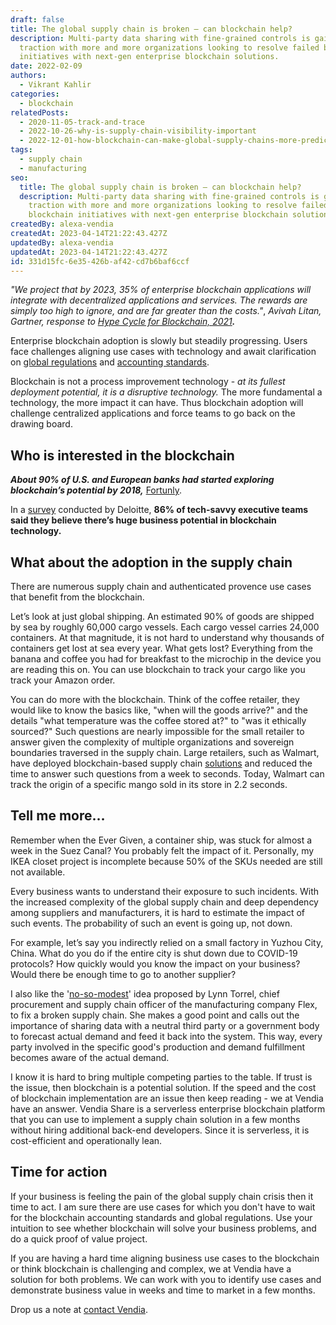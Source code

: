 ```yaml
---
draft: false
title: The global supply chain is broken — can blockchain help?
description: Multi-party data sharing with fine-grained controls is gaining
  traction with more and more organizations looking to resolve failed blockchain
  initiatives with next-gen enterprise blockchain solutions.
date: 2022-02-09
authors:
  - Vikrant Kahlir
categories:
  - blockchain
relatedPosts:
  - 2020-11-05-track-and-trace
  - 2022-10-26-why-is-supply-chain-visibility-important
  - 2022-12-01-how-blockchain-can-make-global-supply-chains-more-predictable-and-efficient
tags:
  - supply chain
  - manufacturing
seo:
  title: The global supply chain is broken — can blockchain help?
  description: Multi-party data sharing with fine-grained controls is gaining
    traction with more and more organizations looking to resolve failed
    blockchain initiatives with next-gen enterprise blockchain solutions.
createdBy: alexa-vendia
createdAt: 2023-04-14T21:22:43.427Z
updatedBy: alexa-vendia
updatedAt: 2023-04-14T21:22:43.427Z
id: 331d15fc-6e35-426b-af42-cd7b6baf6ccf
---
```


_"We project that by 2023, 35% of enterprise blockchain applications will integrate with decentralized applications and services. The rewards are simply too high to ignore, and are far greater than the costs."_, _Avivah Litan, Gartner, response to [Hype Cycle for Blockchain, 2021](https://www.gartner.com/interactive/hc/4003463?ref=solrAll&refval=294127736&_ga=2.268015182.1939495037.1642383452-1574680864.1641226041)**.**_

Enterprise blockchain adoption is slowly but steadily progressing. Users face challenges aligning use cases with technology and await clarification on [global regulations](https://www.imf.org/en/News/Articles/2021/07/28/pr21230-imf-executive-board-discusses-rise-public-private-digital-money-strategy-imf-mandate) and [accounting standards](https://us.aicpa.org/content/dam/aicpa/interestareas/informationtechnology/downloadabledocuments/accounting-for-and-auditing-of-digital-assets.pdf). 

Blockchain is not a process improvement technology - _at its fullest deployment potential, it is a disruptive technology._ The more fundamental a technology, the more impact it can have. Thus blockchain adoption will challenge centralized applications and force teams to go back on the drawing board. 


## Who is interested in the blockchain

**_About 90% of U.S. and European banks had started exploring blockchain’s potential by 2018,_** [Fortunly](https://fortunly.com/). 

In a [survey](https://www2.deloitte.com/content/dam/insights/articles/US144337_Blockchain-survey/DI_Blockchain-survey.pdf) conducted by Deloitte, **86% of tech-savvy executive teams said they believe there’s huge business potential in blockchain technology.**


## What about the adoption in the supply chain

There are numerous supply chain and authenticated provence use cases that benefit from the blockchain.

Let’s look at just global shipping. An estimated 90% of goods are shipped by sea by roughly 60,000 cargo vessels. Each cargo vessel carries 24,000 containers. At that magnitude, it is not hard to understand why thousands of containers get lost at sea every year. What gets lost? Everything from the banana and coffee you had for breakfast to the microchip in the device you are reading this on. You can use blockchain to track your cargo like you track your Amazon order.

You can do more with the blockchain. Think of the coffee retailer, they would like to know the basics like, "when will the goods arrive?" and the details "what temperature was the coffee stored at?" to "was it ethically sourced?" Such questions are nearly impossible for the small retailer to answer given the complexity of multiple organizations and sovereign boundaries traversed in the supply chain. Large retailers, such as Walmart, have deployed blockchain-based supply chain [solutions](https://hbr.org/2022/01/how-walmart-canada-uses-blockchain-to-solve-supply-chain-challenges) and reduced the time to answer such questions from a week to seconds. Today, Walmart can track the origin of a specific mango sold in its store in 2.2 seconds. 


## Tell me more…

Remember when the Ever Given, a container ship, was stuck for almost a week in the Suez Canal? You probably felt the impact of it. Personally, my IKEA closet project is incomplete because 50% of the SKUs needed are still not available. 

Every business wants to understand their exposure to such incidents. With the increased complexity of the global supply chain and deep dependency among suppliers and manufacturers, it is hard to estimate the impact of such events. The probability of such an event is going up, not down.

For example, let’s say you indirectly relied on a small factory in Yuzhou City, China. What do you do if the entire city is shut down due to COVID-19 protocols?  How quickly would you know the impact on your business? Would there be enough time to go to another supplier?

I also like the '[no-so-modest](https://fortune.com/2021/12/01/supply-chain-problem-how-to-fix-flex/)' idea proposed by Lynn Torrel, chief procurement and supply chain officer of the manufacturing company Flex, to fix a broken supply chain. She makes a good point and calls out the importance of sharing data with a neutral third party or a government body to forecast actual demand and feed it back into the system. This way, every party involved in the specific good's production and demand fulfillment becomes aware of the actual demand. 

I know it is hard to bring multiple competing parties to the table.  If trust is the issue, then blockchain is a potential solution. If the speed and the cost of blockchain implementation are an issue then keep reading - we at Vendia have an answer. Vendia Share is a serverless enterprise blockchain platform that you can use to implement a supply chain solution in a few months without hiring additional back-end developers. Since it is serverless, it is cost-efficient and operationally lean. 


## Time for action

If your business is feeling the pain of the global supply chain crisis then it time to act. I am sure there are use cases for which you don't have to wait for the blockchain accounting standards and global regulations. Use your intuition to see whether blockchain will solve your business problems, and do a quick proof of value project.

If you are having a hard time aligning business use cases to the blockchain or think blockchain is challenging and complex, we at Vendia have a solution for both problems. We can work with you to identify use cases and demonstrate business value in weeks and time to market in a few months. 

Drop us a note at [contact Vendia](https://www.vendia.com/contact-us).